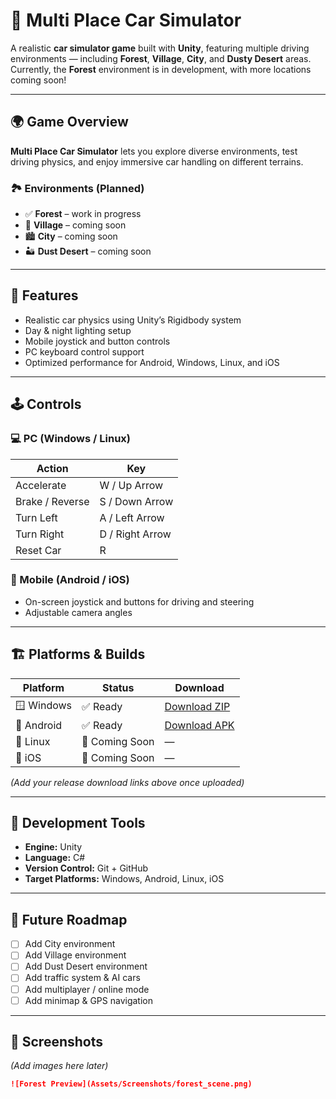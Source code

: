# 🚗 Multi Place Car Simulator

A realistic **car simulator game** built with **Unity**, featuring multiple driving environments — including **Forest**, **Village**, **City**, and **Dusty Desert** areas.  
Currently, the **Forest** environment is in development, with more locations coming soon!

---

## 🌍 Game Overview

**Multi Place Car Simulator** lets you explore diverse environments, test driving physics, and enjoy immersive car handling on different terrains.

### 🏞️ Environments (Planned)
- ✅ **Forest** – work in progress  
- 🌾 **Village** – coming soon  
- 🏙️ **City** – coming soon  
- 🏜️ **Dust Desert** – coming soon  

---

## 🧠 Features
- Realistic car physics using Unity’s Rigidbody system  
- Day & night lighting setup  
- Mobile joystick and button controls  
- PC keyboard control support  
- Optimized performance for Android, Windows, Linux, and iOS  

---

## 🕹️ Controls

### 💻 PC (Windows / Linux)
| Action | Key |
|--------|-----|
| Accelerate | W / Up Arrow |
| Brake / Reverse | S / Down Arrow |
| Turn Left | A / Left Arrow |
| Turn Right | D / Right Arrow |
| Reset Car | R |

### 📱 Mobile (Android / iOS)
- On-screen joystick and buttons for driving and steering  
- Adjustable camera angles  

---

## 🏗️ Platforms & Builds

| Platform | Status | Download |
|-----------|---------|-----------|
| 🪟 Windows | ✅ Ready | [Download ZIP](#) |
| 🤖 Android | ✅ Ready | [Download APK](#) |
| 🐧 Linux | 🔄 Coming Soon | — |
| 🍎 iOS | 🔄 Coming Soon | — |

*(Add your release download links above once uploaded)*

---

## 🧩 Development Tools
- **Engine:** Unity  
- **Language:** C#  
- **Version Control:** Git + GitHub  
- **Target Platforms:** Windows, Android, Linux, iOS  

---

## 🚧 Future Roadmap
- [ ] Add City environment  
- [ ] Add Village environment  
- [ ] Add Dust Desert environment  
- [ ] Add traffic system & AI cars  
- [ ] Add multiplayer / online mode  
- [ ] Add minimap & GPS navigation  

---

## 📸 Screenshots
*(Add images here later)*  
```markdown
![Forest Preview](Assets/Screenshots/forest_scene.png)
